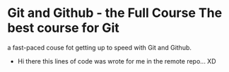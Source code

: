 # Git and Github - the Full Course The best course for Git

a fast-paced couse fot getting up to speed with Git and Github.


- Hi there this lines of code was wrote for me in the remote repo... XD
